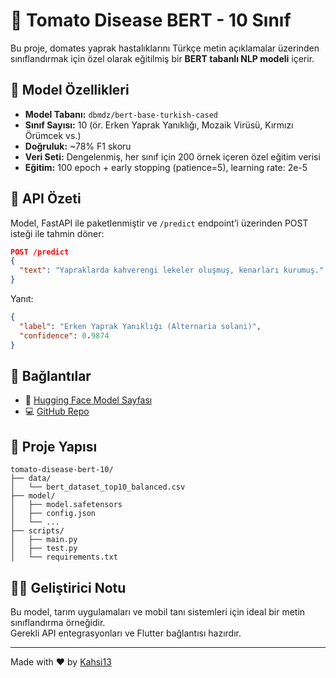 # 🍅 Tomato Disease BERT - 10 Sınıf

Bu proje, domates yaprak hastalıklarını Türkçe metin açıklamalar üzerinden sınıflandırmak için özel olarak eğitilmiş bir **BERT tabanlı NLP modeli** içerir.

## 🧠 Model Özellikleri

- **Model Tabanı:** `dbmdz/bert-base-turkish-cased`
- **Sınıf Sayısı:** 10 (ör. Erken Yaprak Yanıklığı, Mozaik Virüsü, Kırmızı Örümcek vs.)
- **Doğruluk:** ~78% F1 skoru
- **Veri Seti:** Dengelenmiş, her sınıf için 200 örnek içeren özel eğitim verisi
- **Eğitim:** 100 epoch + early stopping (patience=5), learning rate: 2e-5

## 🚀 API Özeti

Model, FastAPI ile paketlenmiştir ve `/predict` endpoint’i üzerinden POST isteği ile tahmin döner:

```json
POST /predict
{
  "text": "Yapraklarda kahverengi lekeler oluşmuş, kenarları kurumuş."
}
```

Yanıt:
```json
{
  "label": "Erken Yaprak Yanıklığı (Alternaria solani)",
  "confidence": 0.9874
}
```

## 🔗 Bağlantılar

- 🤗 [Hugging Face Model Sayfası](https://huggingface.co/Kahsi13/tomato-bert-10)
- 💻 [GitHub Repo](https://github.com/kahsi13/tomato-disease-bert-10)

## 📂 Proje Yapısı

```
tomato-disease-bert-10/
├── data/
│   └── bert_dataset_top10_balanced.csv
├── model/
│   ├── model.safetensors
│   ├── config.json
│   └── ...
├── scripts/
│   ├── main.py
│   ├── test.py
│   └── requirements.txt
```

## 👨‍🔬 Geliştirici Notu

Bu model, tarım uygulamaları ve mobil tanı sistemleri için ideal bir metin sınıflandırma örneğidir.  
Gerekli API entegrasyonları ve Flutter bağlantısı hazırdır.

---

Made with ❤️ by [Kahsi13](https://github.com/kahsi13)
